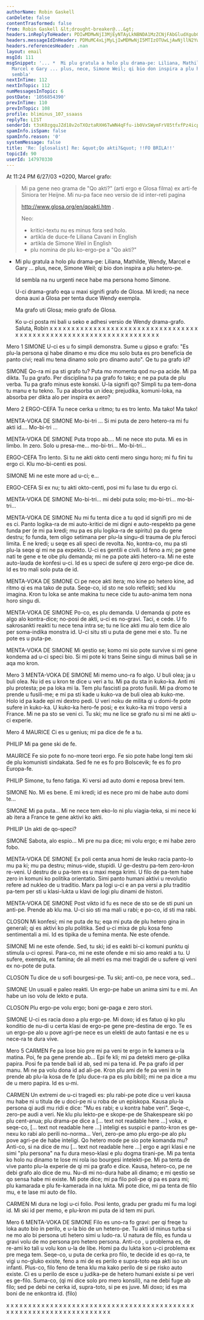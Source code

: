 ```yaml
---
authorName: Robin Gaskell
canDelete: false
contentTrasformed: false
from: Robin Gaskell &lt;drought-breaker@...&gt;
headers.inReplyToHeader: PDIwMDMwNjI3MjEyNTAyLkNBNDA1MzZCNjFAbGludXgubG9jYWw+
headers.messageIdInHeader: PDMuMC4xLjMyLjIwMDMwNjI5MTIzOTUwLjAwNjllN2YwQHBhY2lmaWMubmV0LmF1Pg==
headers.referencesHeader: .nan
layout: email
msgId: 111
msgSnippet: '... *  Mi plu gratula a holo plu drama-pe: Liliana, Mathilde, Wendy,
  Marcel e Gary ... plus, nece, Simone Weil; qi bio don inspira a plu hetero-pe. Id
  sembla'
nextInTime: 112
nextInTopic: 112
numMessagesInTopic: 6
postDate: '1056854390'
prevInTime: 110
prevInTopic: 108
profile: bliminus_107_ssaass
replyTo: LIST
senderId: t3sK0zgquJZd18v2oTXOztaRXH6TwWN4qFfu-ib0VxSWymFrV85tfxfPz4icp6ta0191MEykrYXPZNNm7JM8O5JPgzuIzwOZfoxVH657OGWijP5WfA
spamInfo.isSpam: false
spamInfo.reason: '0'
systemMessage: false
title: 'Re: [glosalist] Re: &quot;Qo akti?&quot; !!FO BRILA!!'
topicId: 90
userId: 147970330
---
```


At 11:24 PM 6/27/03 +0200, Marcel grafo:
>                           
>Mi pa gene neo grama de "Qo akti?" (arti ergo e Glosa filma) ex arti-fe 
>Siniora ter Heijne.  Mi nu-pa face neo versio de id inter-reti pagina 
>
>  http://www.glosa.org/en/qoakti.htm . 
>
>Neo: 
>  - kritici-textu nu es minus fora sed holo. 
>  - artikla de duce-fe Liliana Cavani in English 
>  - artikla de Simone Weil in English 
>  - plu nomina de plu ko-ergo-pe a "Qo akti?" 
>
*  Mi plu gratula a holo plu drama-pe: Liliana, Mathilde, Wendy, Marcel e
Gary ... plus, nece, Simone Weil; qi bio don inspira a plu hetero-pe.

   Id sembla na nu urgenti nece habe ma persona homo Simone.

   U-ci drama-grafo eqa u maxi signifi grafo de Glosa.  Mi kredi; na nece
dona auxi a Glosa per tenta duce Wendy exempla.

   Ma grafo uti Glosa; meio grafo de Glosa.

   Ko u-ci posta mi bali u seko e adhesi versio de Wendy drama-grafo.
Saluta,
Robin
 x x x x x x x x x x x x x x x x x x x x x x x x x x x x x x x x x x
  x x x x x x x x x x x x x x x x x x x x x x x x x x x x x x x x x

Mero 1
SIMONE
U-ci es u fo simpli demonstra. 
Sume u gipso e grafo: 
"Es plu-la persona qi habe dinamo e mu dice mu solo buta es pro beneficia
de panto civi; reali mu tena dinamo solo pro dinamo auto". Qe tu pa grafo id? 

SIMONE
Qo-ra mi pa sti grafo tu? Puta mo momenta qod nu-pa acide. Mi pa dikta. Tu
pa grafo. Per disciplina tu pa grafo fo tako; e ne pa puta de plu verba. Tu
pa grafo minus este konski. U-la signifi qo? Simpli tu pa tem-dona tu manu
e tu tekno. Tu pa absorba un idea; prejudika, komuni-loka, na absorba per
dikta alo per inspira ex aero? 


Mero 2
ERGO-CEFA
Tu nece cerka u ritmo; tu es tro lento. Ma tako! Ma tako! 

MENTA-VOKA DE SIMONE
Mo-bi-tri ... Si mi puta de zero hetero-ra mi fu akti id.... Mo-bi-tri ... 

MENTA-VOKA DE SIMONE
Puta tropo ab.... Mi ne nece sto puta. Mi es in limbo. In zero. Solo u
presa-me... mo-bi-tri... Mo-bi-tri... 

ERGO-CEFA
Tro lento. Si tu ne akti okto centi mero singu horo; mi fu fini tu ergo ci.
Klu mo-bi-centi es posi. 

SIMONE
Mi ne este more ad u-ci; e... 

ERGO-CEFA
Si ex nu; tu akti okto-centi, posi mi fu lase tu du ergo ci. 

MENTA-VOKA DE SIMONE
Mo-bi-tri... mi debi puta solo; mo-bi-tri... mo-bi-tri... 

MENTA-VOKA DE SIMONE
Nu mi fu tenta dice a tu qod id signifi pro mi de es ci. Panto logika-ra de
mi auto-kritici de mi digni e auto-respekto pa gene funda per (e mi pa
kredi; mu pa es plu logika-ra de spiritu) pa du gene destru; fo funda, tem
oligo setimana per plu-la singu-di trauma de plu feroci limita. E ne kredi;
u seqe es ali speci de revolta. No, kontra-co, mu pa sti plu-la seqe qi mi
ne pa expekto. U-ci es gentili e civili. Id feno a mi; pe gene nati te gene
e te obe plu demanda; mi ne pa pote akti hetero-ra. Mi ne este auto-lauda
de konfesi u-ci. Id es u speci de sufere qi zero ergo-pe dice de. Id es tro
mali solo puta de id. 

MENTA-VOKA DE SIMONE
Ci pe nece akti itera; mo kine po hetero kine, ad ritmo qi es ma tako de
puta. Seqe-co, id sto ne solo reflekti; sed klu imagina. Kron tu loka se
ante makina tu nece cide tu auto-anima tem nona horo singu di. 

MENTA-VOKA DE SIMONE
Po-co, es plu demanda. U demanda qi pote es algo alo kontra-dice; no-posi
de akti, u-ci es no-gravi. 
Taci, e cede. U fo sakrosankti reakti tu nece tena intra se; tu ne lice
akti mu alo tem dice alo per soma-indika monstra id. U-ci situ sti u puta
de gene mei e sto. Tu ne pote es u puta-pe. 

MENTA-VOKA DE SIMONE
Mi qestio se; komo mi sio pote survive si mi gene kondema ad u-ci speci
bio. Si mi pote ki trans Seine singu di minus bali se in aqa mo kron. 


Mero 3
MENTA-VOKA DE SIMONE
Mi memo uno-ra fo algo. U buli olea; ja u buli olea. Nu id es u kron te
dice u veri a tu. Mi pa du sta in kuko-ka. Anti mi plu protesta; pe pa loka
mi la. Tem plu fascisti pa proto fusili. Mi pa dromo te prende u fusili-me;
e mi pa sti kade u kuko-va de buli olea ab kuko-me. Holo id pa kade epi mi
dextro pedi. U veri noku de milita qi u domi-fe pote sufere in kuko-ka. U
kuko-ka hero-fe posi; e ex kuko-ka mi tropo versi a France. Mi ne pa sto se
veni ci. Tu ski; mu ne lice se grafo nu si mi ne akti u-ci experie. 


Mero 4
MAURICE
Ci es u genius; mi pa dice de fe a tu. 

PHILIP
Mi pa gene ski de fe. 

MAURICE
Fe sio pote fo no-more teori ergo. Fe sio pote habe longi tem ski de plu
komunisti sindakata. Sed fe ne es fo pro Bolscevik; fe es fo pro Europa-fe. 

PHILIP
Simone, tu feno fatiga. Ki versi ad auto domi e reposa brevi tem. 

SIMONE
No. Mi es bene. E mi kredi; id es nece pro mi de habe auto domi te... 

SIMONE
Mi pa puta... Mi ne nece tem eko-lo ni plu viagia-teka, si mi nece ki ab
itera a France te gene aktivi ko akti. 

PHILIP
Un akti de qo-speci? 

SIMONE
Sabota, alo espio... Mi pre nu pa dice; mi volu ergo; e mi habe zero fobo. 

MENTA-VOKA DE SIMONE
Ex poli centa anua homi de leuko racia panto-lo mu pa ki; mu pa destru;
minus-vide, stupidi. U ge-destru pa-tem zero-kron re-veni. U destru de u
pa-tem es u maxi mega krimi. U filo de pa-tem habe zero in komuni ko
politika orientatio. Simi panto humani aktivi u revolutio refere ad nukleo
de u traditio. Marx pa logi u-ci e an pa versi a plu traditio pa-tem per
sti u klasi-lukta u klavi de logi plu dinami de histori. 

MENTA-VOKA DE SIMONE
Post vikto id fu es nece de sto se de sti puni un anti-pe. Prende ab klu
ma. U-ci sio sti ma mali u rabi; e po-co, id sti ma rabi. 

CLOSON
Mi konfesi; mi ne puta de tu; eqa mi puta de plu hetero gina in generali;
qi es aktivi ko plu politika. Sed u-ci mixa de plu kosa feno sentimentali a
mi. Id es tipika de u femina menta. Ne este ofende. 

SIMONE
Mi ne este ofende. Sed, tu ski; id es eakti bi-ci komuni punktu qi stimula
u-ci opresi. Para-co, mi ne este ofende e mi sio amo reakti a tu. U sufere,
exempla, ex famina; de ali metri es ma mei tragidi de u sufere qi veni ex
no-pote de puta. 

CLOSON
Tu dice de u sofi bourgesi-pe. Tu ski; anti-co, pe nece vora, sed... 

SIMONE
Un usuali e paleo reakti. Un ergo-pe habe un anima simi tu e mi. An habe un
iso volu de lekto e puta. 

CLOSON
Plu ergo-pe volu ergo; boni ge-paga e zero stori. 

SIMONE
U-ci es racia doxo a plu ergo-pe. Mi doxo; id es fatuo qi ko plu konditio
de nu-di u certa klasi de ergo-pe gene pre-destina de ergo. Te es un
ergo-pe alo u pove agri-pe nece es un elekti de auto fantasi e ne es u
nece-ra te dura vive. 


Mero 5
CARMEN
Fe pa lose bio pre mi pa veni te ergo in fe kamera u-la matina. Poi, fe pa
gene prende ab... Epi fe kli; mi pa detekti mero ge-plika papira. Posi fe
pa tende bali id ab, sed mi pa tena id. Pe pa grafo id per manu. Mi ne pa
volu dona id ad ali-pe. Kron plu ami de fe pa veni in te prende ab plu-la
kosa de fe (plu duce-ra pa es plu bibli); mi ne pa dice a mu de u mero
papira. Id es u-mi. 

CARMEN
Un extremi de u-ci tragedi es: plu rabi-pe pote dice u veri kausa mu habe
ni u titula de u doci-pe ni u roba de un episkopa. Kausa plu-la persona qi
audi mu ridi e dice: "Mu es rabi; e u kontra habe veri". Seqe-c, zero-pe
audi a veri. 
Ne klu plu lekto-pe e skope-pe de Shakespeare ski po plu cent-anua; plu
drama-pe dice a [... text not readable here ...] voka, e seqe-co, [... text
not readable here ...] inteligi es suspici e panto-kron es ge-nexu ko rabi
alo perili no-norma... 
Veri, zero-pe amo plu ergo-pe alo plu pove agri-pe de habe inteligi. Qo
hetero mode pe sio pote komanda mu? Anti-co, si na dice de mu [... text not
readable here ...] ergo e agri klasi e ne simi "plu persona" na fu dura
meso-klasi e plu dogma tirani-pe. 
Mi pa tenta ko holo nu dinamo te lose mi rola iso bourgesi intelekti-pe. Mi
pa tenta de vive panto plu-la experie de qi mi pa grafo e dice. Kausa,
hetero-co, pe ne debi grafo alo dice de mu. Nu-di mi no-dura habe ali
dinamo; e mi qestio se qo sensa habe mi existe. Mi pote dice; mi pa filo
poli-pe qi pa es para mi; plu kamarada e plu fe-kamerada in na lukta. Mi
pote dice, mi pa tenta de filo mu, e te lase mi auto de filo. 

CARMEN
Mi dura ne logi u-ci folio. Posi lento, gradu per gradu mi fu ma logi id.
Mi ski id per memo, e plu-kron mi puta de id tem mi puri. 


Mero 6
MENTA-VOKA DE SIMONE
Filo es uno-ra fo gravi: per qi freqe tu loka auto bio in perilo, e u-la
bio de un hetero-pe. Tu akti id minus turba si ne mo alo bi persona uti
hetero simi u ludo-ra. 
U natura de filo, es funda u gravi volu de mo persona pro hetero persona.
Anti-co , u problema es, de re-ami ko tali u volu kon u-la de libe. Homi pa
du lukta kon u-ci problema ex pre mega tem. 
Seqe-co, u puta de cerka pro filo, te decide id es qo-ra, te vigi u
no-gluko existe, feno a mi de es perilo e supra-toto eqa akti iso un infanti. 
Plus-co, filo feno de tena klu ma kako perilo de si pe risko auto existe.
Ci es u perilo de esce u judika-pe de hetero humani existe si pe veri es
ge-filo. 
Suma-co, (qi mi dice solo pro mero konsili), na ne debi fuge ab filo; sed
pe debi ne cerka id, supra-toto, si pe es juve. Mi doxo; id es ma boni de
ne enkontra id. (filo) 

  x x x x x x x x x x x x x x x x x x x x x x x x x x x x x x x x x
 x x x x x x x x x x x x x x x x x x x x x x x x x x x x x x x x x x




